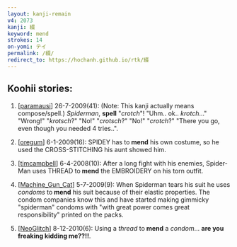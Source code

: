 ```yaml
---
layout: kanji-remain
v4: 2073
kanji: 綴
keyword: mend
strokes: 14
on-yomi: テイ
permalink: /綴/
redirect_to: https://hochanh.github.io/rtk/綴
---
```


## Koohii stories: 

1) [<a href="http://kanji.koohii.com/profile/paramausi">paramausi</a>] 26-7-2009(41): (Note: This kanji actually means compose/spell.) <em>Spiderman</em>, <strong>spell</strong> &quot;<em>crotch</em>&quot;! &quot;Uhm.. ok.. <em>krotch</em>...&quot; &quot;Wrong!&quot; &quot;<em>krotsch</em>?&quot; &quot;No!&quot; &quot;<em>crotsch</em>?&quot; &quot;No!&quot; &quot;<em>crotch</em>?&quot; &quot;There you go, even though you needed 4 tries..&quot;.

2) [<a href="http://kanji.koohii.com/profile/oregum">oregum</a>] 6-1-2009(16): SPIDEY has to<strong> mend</strong> his own costume, so he used the CROSS-STITCHING his aunt showed him.

3) [<a href="http://kanji.koohii.com/profile/timcampbell">timcampbell</a>] 6-4-2008(10): After a long fight with his enemies, Spider-Man uses THREAD to<strong> mend</strong> the EMBROIDERY on his torn outfit.

4) [<a href="http://kanji.koohii.com/profile/Machine_Gun_Cat">Machine_Gun_Cat</a>] 5-7-2009(9): When Spiderman tears his suit he uses <em>condoms</em> to<strong> mend</strong> his suit because of their elastic properties. The condom companies know this and have started making gimmicky &quot;spiderman&quot; condoms with &quot;with great power comes great responsibility&quot; printed on the packs.

5) [<a href="http://kanji.koohii.com/profile/NeoGlitch">NeoGlitch</a>] 8-12-2010(6): Using a <em>thread</em> to<strong> mend</strong> a <em>condom</em>... <strong>are you freaking kidding me??!!</strong>.

